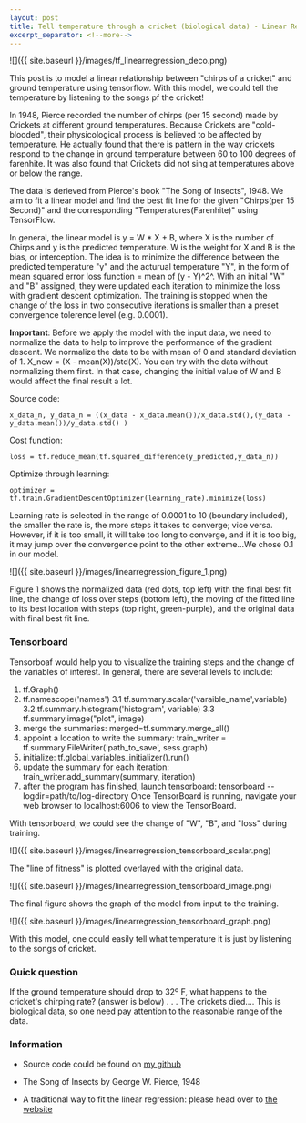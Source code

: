 ```yaml
---
layout: post
title: Tell temperature through a cricket (biological data) - Linear Regression with Tensorflow 
excerpt_separator: <!--more-->
---
```

![]({{ site.baseurl }}/images/tf_linearregression_deco.png)

<!--more-->

This post is to model a linear relationship between "chirps of a cricket" and ground temperature using tensorflow. With this model, we could tell the temperature by listening to the songs pf the cricket!

In 1948, Pierce recorded the number of chirps (per 15 second) made by Crickets at different ground temperatures. Because Crickets are "cold-blooded", their physicological process is believed to be affected by temperature. He actually found that there is pattern in the way crickets respond to the change in ground temperature between 60 to 100 degrees of farenhite. It was also found that Crickets did not sing at temperatures above or below the range.

The data is derieved from Pierce's book "The Song of Insects", 1948. We aim to fit a linear model and find the best fit line for the given "Chirps(per 15 Second)" and the corresponding "Temperatures(Farenhite)" using TensorFlow. 

In general, the linear model is y = W * X + B, where X is the number of Chirps and y is the predicted temperature. W is the weight for X and B is the bias, or interception. The idea is to minimize the difference between the predicted temperature "y" and the acturual temperature "Y", in the form of mean squared error loss function = mean of (y - Y)^2^. With an initial "W" and "B" assigned, they were updated each iteration to minimize the loss with gradient descent optimization. The training is stopped when the change of the loss in two consecutive iterations is smaller than a preset convergence tolerence level (e.g. 0.0001).

**Important**: Before we apply the model with the input data, we need to normalize the data to help to improve the performance of the gradient descent. We normalize the data to be with mean of 0 and standard deviation of 1. X_new = (X - mean(X))/std(X). You can try with the data without normalizing them first. In that case, changing the initial value of W and B would affect the final result a lot. 

Source code:
```{r eval=FALSE}
x_data_n, y_data_n = ((x_data - x_data.mean())/x_data.std(),(y_data - y_data.mean())/y_data.std() )
```
Cost function:
```{r eval=FALSE}
loss = tf.reduce_mean(tf.squared_difference(y_predicted,y_data_n))
```

Optimize through learning:
```{r eval=FALSE}
optimizer = tf.train.GradientDescentOptimizer(learning_rate).minimize(loss)
```
Learning rate is selected in the range of 0.0001 to 10 (boundary included), the smaller the rate is, the more steps it takes to converge; vice versa. However, if it is too small, it will take too long to converge, and if it is too big, it may jump over the convergence point to the other extreme...We chose 0.1 in our model. 


![]({{ site.baseurl }}/images/linearregression_figure_1.png)

Figure 1 shows the normalized data (red dots, top left) with the final best fit line, the change of loss over steps (bottom left), the moving of the fitted line to its best location with steps (top right, green-purple), and the original data with final best fit line.

### Tensorboard

Tensorboaf would help you to visualize the training steps and the change of the variables of interest. 
In general, there are several levels to include:
1. tf.Graph()
2. tf.namescope('names')
3.1 tf.summary.scalar('varaible_name',variable)
3.2 tf.summary.histogram('histogram', variable)
3.3 tf.summary.image("plot", image)
4. merge the summaries: merged=tf.summary.merge_all()    
5. appoint a location to write the summary: train_writer = tf.summary.FileWriter('path_to_save', sess.graph)
6. initialize: tf.global_variables_initializer().run()
7. update the summary for each iteration: train_writer.add_summary(summary, iteration)
8. after the program has finished, launch tensorboard:
tensorboard --logdir=path/to/log-directory
Once TensorBoard is running, navigate your web browser to localhost:6006 to view the TensorBoard.

With tensorboard, we could see the change of "W", "B", and "loss" during training.

![]({{ site.baseurl }}/images/linearregression_tensorboard_scalar.png)

The "line of fitness" is plotted overlayed with the original data. 
 
![]({{ site.baseurl }}/images/linearregression_tensorboard_image.png)

The final figure shows the graph of the model from input to the training. 

![]({{ site.baseurl }}/images/linearregression_tensorboard_graph.png)

With this model, one could easily tell what temperature it is just by listening to the songs of cricket. 

### Quick question

If the ground temperature should drop to 32º F, what happens to the cricket's chirping rate? (answer is below)
.
.
.
The crickets died.... This is biological data, so one need pay attention to the reasonable range of the data.

### Information
* Source code could be found on [my github](https://github.com/pestoo0221/tesnforflow_lineargression)

* The Song of Insects by George W. Pierce, 1948

* A traditional way to fit the linear regression: please head over to [the website](http://mathbits.com/MathBits/TISection/Statistics2/linearREAL.htm)